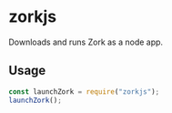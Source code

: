 # zorkjs

Downloads and runs Zork as a node app.

## Usage

```js
const launchZork = require("zorkjs");
launchZork();
```
